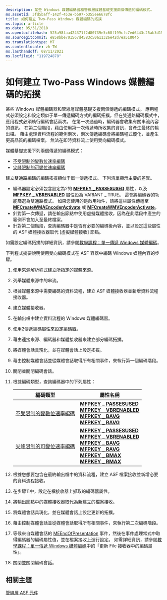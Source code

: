 ```yaml
---
description: 某些 Windows 媒體編碼器和管線層媒體基礎支援兩個傳遞的編碼模式。
ms.assetid: 3fd5baff-142f-453e-bb97-b355ee6678fc
title: 如何建立 Two-Pass Windows 媒體編碼的拓撲
ms.topic: article
ms.date: 05/31/2018
ms.openlocfilehash: 525a98faa424371f2d80739e5c68f199cfc7ed6443c25ab3d15b575afdd003e6
ms.sourcegitcommit: e858bbe701567d4583c50a11326e42d7ea51804b
ms.translationtype: MT
ms.contentlocale: zh-TW
ms.lasthandoff: 08/11/2021
ms.locfileid: "119724878"
---
```

# <a name="how-to-create-a-topology-for-two-pass-windows-media-encoding"></a>如何建立 Two-Pass Windows 媒體編碼的拓撲

某些 Windows 媒體編碼器和管線層媒體基礎支援兩個傳遞的編碼模式。 應用程式必須設定和設定類似于單一傳遞編碼方式的編碼拓撲，但在雙通路編碼模式中，應用程式必須執行編碼會話兩次。 在第一次通過時，編碼器會收集有關串流內容的資訊。 在第二個階段，藉由使用第一次傳遞時所收集的資訊，會產生最終的輸出檔。 藉由處理資料流程的範例兩次，兩次傳遞編碼會將編碼程式優化，並產生更高品質的編碼檔案。 無法在即時資料流上使用雙向編碼模式。

媒體基礎支援下列兩個傳遞的編碼模式：

-   [不受限制的變數位速率編碼](unconstrained-variable-bit-rate--vbr--encoding.md)
-   [尖峰限制的可變位速率編碼](peak-constrained-variable-bit-rate--vbr--encoding.md)

建立雙通路編碼的編碼拓撲類似于單一傳遞模式。 下列清單顯示主要的差異。

-   編碼器設定必須包含設定為2的 [**MFPKEY \_ PASSESUSED**](mfpkey-passesusedproperty.md) 屬性，以及 [**MFPKEY \_ VBRENABLED**](mfpkey-vbrenabledproperty.md) 屬性設為 VARIANT \_ TRUE。 這會將編碼器的功能篩選為雙通路模式。 如果您使用的是啟用物件，請將這些屬性傳遞至 [**MFCreateWMAEncoderActivate**](/windows/desktop/api/wmcontainer/nf-wmcontainer-mfcreatewmaencoderactivate) 或 [**MFCreateWMVEncoderActivate**](/windows/desktop/api/wmcontainer/nf-wmcontainer-mfcreatewmvencoderactivate)。
-   針對第一次傳遞，請在輸出節點中使用虛擬媒體接收，因為在此階段中產生的範例不會加入至最終檔案。
-   針對第二個階段，查詢編碼器中是否有必要的編碼後內容，並以設定這些屬性的 ASF 媒體接收器取代 [虛擬媒體接收] 節點。

如需設定編碼拓撲的詳細資訊，請參閱[教學課程：單一傳遞 Windows 媒體編碼](tutorial--1-pass-windows-media-encoding.md)。

下列程式摘要說明使用雙向編碼模式在 ASF 容器中編碼 Windows 媒體內容的步驟。

1.  使用來源解析程式建立所指定的媒體來源。
2.  列舉媒體來源中的串流。
3.  根據媒體來源中需要編碼的資料流程，建立 ASF 媒體接收器並新增資料流程接收器。
4.  建立媒體接收器。
5.  在輸出檔中建立資料流程的 Windows 媒體編碼器。
6.  使用2傳遞編碼屬性來設定編碼器。
7.  藉由連接來源、編碼器和媒體接收器來建立部分編碼拓撲。
8.  將媒體會話具現化，並在媒體會話上設定拓撲。
9.  藉由控制媒體會話並從媒體會話取得所有相關事件，來執行第一個編碼階段。
10. 關閉並關閉編碼會話。
11. 根據編碼類型，查詢編碼器中的下列屬性： 

    | 編碼類型                                                                                        | 屬性名稱                                                                                                                                                                                                                                                                                                                                                     |
    |------------------------------------------------------------------------------------------------------|-------------------------------------------------------------------------------------------------------------------------------------------------------------------------------------------------------------------------------------------------------------------------------------------------------------------------------------------------------------------|
    | [不受限制的變數位速率編碼](unconstrained-variable-bit-rate--vbr--encoding.md)       | [**MFPKEY \_ PASSESUSED**](mfpkey-passesusedproperty.md)<br/> [**MFPKEY \_ VBRENABLED**](mfpkey-vbrenabledproperty.md)<br/> [**MFPKEY \_ BAVG**](mfpkey-bavgproperty.md)<br/> [**MFPKEY \_ RAVG**](mfpkey-ravgproperty.md)<br/>                                                                                                               |
    | [尖峰限制的可變位速率編碼](peak-constrained-variable-bit-rate--vbr--encoding.md) | [**MFPKEY \_ PASSESUSED**](mfpkey-passesusedproperty.md)<br/> [**MFPKEY \_ VBRENABLED**](mfpkey-vbrenabledproperty.md)<br/> [**MFPKEY \_ BAVG**](mfpkey-bavgproperty.md)<br/> [**MFPKEY \_ RAVG**](mfpkey-ravgproperty.md)<br/> [**MFPKEY \_ BMAX**](mfpkey-bmaxproperty.md)<br/> [**MFPKEY \_ RMAX**](mfpkey-rmaxproperty.md)<br/> |

    

     

12. 根據您想要包含在最終輸出檔中的資料流程，建立 ASF 檔案接收並新增必要的資料流程接收。
13. 在步驟11中，設定在檔接收器上抓取的編碼器屬性。
14. 將輸出節點中的媒體接收器取代為新建立的檔案接收。
15. 將媒體會話具現化，並在媒體會話上設定更新的拓撲。
16. 藉由控制媒體會話並從媒體會話取得所有相關事件，來執行第二次編碼階段。
17. 等候來自媒體會話的 [MEEndOfPresentation](meendofpresentation.md) 事件，然後在事件處理常式中取得編碼器的編碼屬性值，並在檔案接收上進行設定。 如需詳細資訊，請參閱[教學課程：單一傳遞 Windows 媒體編碼](tutorial--1-pass-windows-media-encoding.md)中的「更新 File 接收器中的編碼屬性」。
18. 關閉並關閉編碼會話。

## <a name="related-topics"></a>相關主題

<dl> <dt>

[管線層 ASF 元件](pipeline-layer-asf-components.md)
</dt> </dl>

 

 




